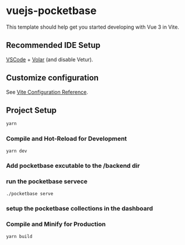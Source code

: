 # vuejs-pocketbase

This template should help get you started developing with Vue 3 in Vite.

## Recommended IDE Setup

[VSCode](https://code.visualstudio.com/) + [Volar](https://marketplace.visualstudio.com/items?itemName=Vue.volar) (and disable Vetur).

## Customize configuration

See [Vite Configuration Reference](https://vite.dev/config/).

## Project Setup

```sh
yarn
```

### Compile and Hot-Reload for Development

```sh
yarn dev
```

### Add pocketbase excutable to the /backend dir
### run the pocketbase servece
```sh
./pocketbase serve
```

### setup the pocketbase collections in the dashboard


### Compile and Minify for Production

```sh
yarn build
```

